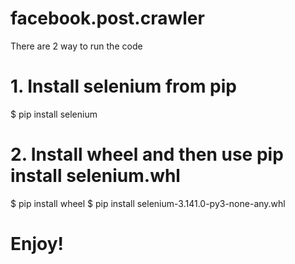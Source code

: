 # facebook.post.crawler
There are 2 way to run the code
<h1>1. Install selenium from pip</h1>
  $ pip install selenium
<h1>2. Install wheel and then use pip install selenium.whl</h1>
  $ pip install wheel
  $ pip install selenium-3.141.0-py3-none-any.whl

<h1> Enjoy! </h1>
